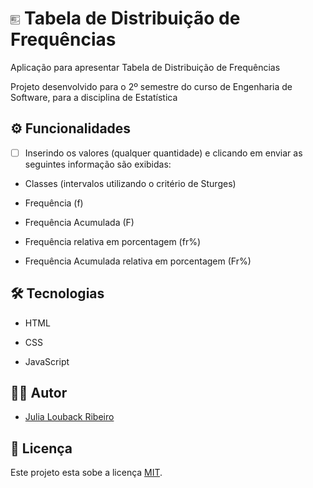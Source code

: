 # <img src="img\icon.png" alt="icon" style="zoom:12%;" />  Tabela de Distribuição de Frequências 



Aplicação para apresentar Tabela de Distribuição de Frequências 

Projeto desenvolvido para o 2º semestre do curso de Engenharia de Software, para a disciplina de Estatística 



 ## ⚙ Funcionalidades

- [ ] Inserindo os valores (qualquer quantidade) e clicando em enviar as seguintes informação são exibidas:

- Classes (intervalos utilizando o critério de Sturges)

- Frequência (f)

- Frequência Acumulada (F)

- Frequência relativa em porcentagem (fr%)

- Frequência Acumulada relativa em porcentagem (Fr%)

  

## 🛠 Tecnologias 

- HTML

- CSS

- JavaScript

  

## 👩‍💻 Autor

- [Julia Louback Ribeiro](https://github.com/JuliaLouback)



## 📝 Licença

Este projeto esta sobe a licença [MIT](https://github.com/JuliaLouback/TabelaFrequencia/LICENSE).

